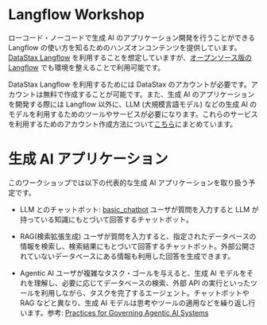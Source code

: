 # Langflow Workshop

ローコード・ノーコードで生成 AI のアプリケーション開発を行うことができる Langflow の使い方を知るためのハンズオンコンテンツを提供しています。[DataStax Langflow](https://www.datastax.com/products/langflow) を利用することを想定していますが、[オープンソース版の Langflow](https://github.com/langflow-ai/langflow) でも環境を整えることで利用可能です。

DataStax Langflow を利用するためには DataStax のアカウントが必要です。アカウントは無料で作成することが可能です。また、生成 AI のアプリケーションを開発する際には Langflow 以外に、LLM (大規模言語モデル) などの生成 AI のモデルを利用するためのツールやサービスが必要になります。これらのサービスを利用するためのアカウント作成方法について[こちら](./account.md)にまとめています。

# 生成 AI アプリケーション

このワークショップでは以下の代表的な生成 AI アプリケーションを取り扱う予定です。

- LLM とのチャットボット: [basic_chatbot](./basic_chatbot/)
    ユーザが質問を入力すると LLM が持っている知識にもとづいて回答するチャットボット。

- RAG(検索拡張生成)
    ユーザが質問を入力すると、指定されたデータベースの情報を検索し、検索結果にもとづいて回答するチャットボット。外部公開されていないデータべースにある情報も利用した回答を生成できます。

- Agentic AI
    ユーザが複雑なタスク・ゴールを与えると、生成 AI モデルをそれを理解し、必要に応じてデータベースの検索、外部 API の実行といったツールを利用しながら、タスクを完了するエージェント。チャットボットや RAG などと異なり、生成 AI モデルは思考やツールの適用などを繰り返し行います。参考: [Practices for Governing Agentic AI Systems](https://openai.com/index/practices-for-governing-agentic-ai-systems/)

